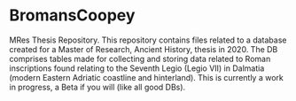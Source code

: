 # BromansCoopey
MRes Thesis Repository.
This repository contains files related to a database created for a Master of Research, Ancient History, thesis in 2020. The DB comprises tables made for collecting and storing data related to Roman inscriptions found relating to the Seventh Legio (Legio VII) in Dalmatia (modern Eastern Adriatic coastline and hinterland).
This is currently a work in progress, a Beta if you will (like all good DBs).
